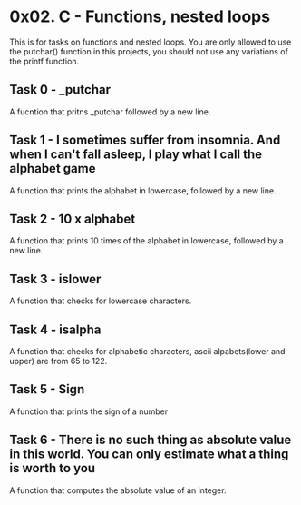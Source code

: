 # 0x02. C - Functions, nested loops
This is for tasks on functions and nested loops.
You are only allowed to use the putchar() function in this projects, you should not use any variations of the printf function.

## Task 0 - _putchar
A fucntion that pritns _putchar followed by a new line.

## Task 1 - I sometimes suffer from insomnia. And when I can't fall asleep, I play what I call the alphabet game
A function that prints the alphabet in lowercase, followed by a new line.

## Task 2 - 10 x alphabet
A function that prints 10 times of the alphabet in lowercase, followed by a new line.

## Task 3 - islower
A function that checks for lowercase characters.

## Task 4 - isalpha
A function that checks for alphabetic characters, ascii alpabets(lower and upper) are from 65 to 122.

## Task 5 - Sign
A function that prints the sign of a number

## Task 6 - There is no such thing as absolute value in this world. You can only estimate what a thing is worth to you
A function that computes the absolute value of an integer.

